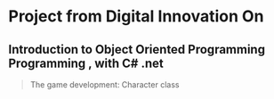 # Project from Digital Innovation On

## Introduction to Object Oriented Programming Programming , with C# .net

> The game development: Character class 
>



